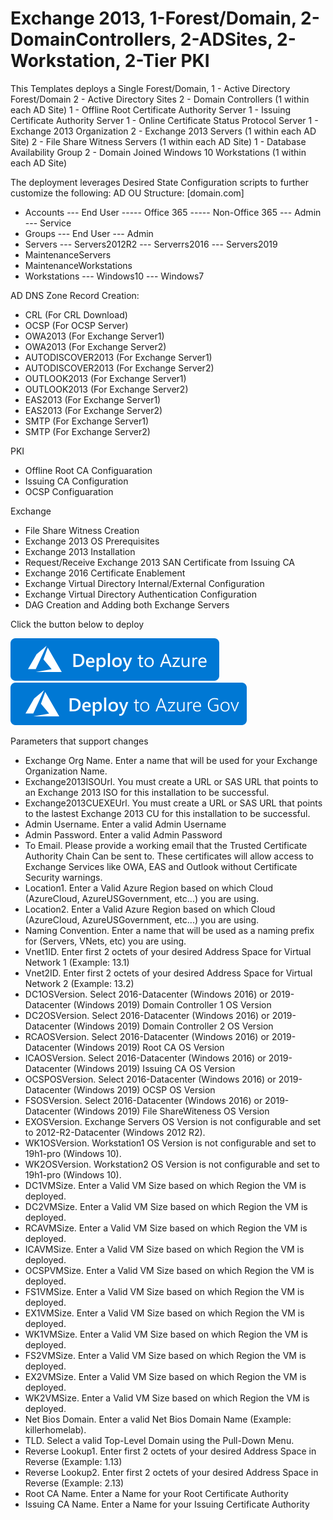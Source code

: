 # Exchange 2013, 1-Forest/Domain, 2-DomainControllers, 2-ADSites, 2-Workstation, 2-Tier PKI

This Templates deploys a Single Forest/Domain, 
1 - Active Directory Forest/Domain
2 - Active Directory Sites
2 - Domain Controllers (1 within each AD Site)
1 - Offline Root Certificate Authority Server
1 - Issuing Certificate Authority Server
1 - Online Certificate Status Protocol Server
1 - Exchange 2013 Organization
2 - Exchange 2013 Servers (1 within each AD Site)
2 - File Share Witness Servers (1 within each AD Site)
1 - Database Availability Group
2 - Domain Joined Windows 10 Workstations (1 within each AD Site)

The deployment leverages Desired State Configuration scripts to further customize the following:
AD OU Structure:
[domain.com]
- Accounts
--- End User
----- Office 365
----- Non-Office 365
--- Admin
--- Service
- Groups
--- End User
--- Admin
- Servers
--- Servers2012R2
--- Serverrs2016
--- Servers2019
- MaintenanceServers
- MaintenanceWorkstations
- Workstations
--- Windows10
--- Windows7

AD DNS Zone Record Creation:
- CRL (For CRL Download)
- OCSP (For OCSP Server)
- OWA2013 (For Exchange Server1)
- OWA2013 (For Exchange Server2)
- AUTODISCOVER2013 (For Exchange Server1)
- AUTODISCOVER2013 (For Exchange Server2)
- OUTLOOK2013 (For Exchange Server1)
- OUTLOOK2013 (For Exchange Server2)
- EAS2013 (For Exchange Server1)
- EAS2013 (For Exchange Server2)
- SMTP (For Exchange Server1)
- SMTP (For Exchange Server2)

PKI
- Offline Root CA Configuaration
- Issuing CA Configuration
- OCSP Configuaration

Exchange
- File Share Witness Creation
- Exchange 2013 OS Prerequisites
- Exchange 2013 Installation
- Request/Receive Exchange 2013 SAN Certificate from Issuing CA
- Exchange 2016 Certificate Enablement
- Exchange Virtual Directory Internal/External Configuration
- Exchange Virtual Directory Authentication Configuration
- DAG Creation and Adding both Exchange Servers

Click the button below to deploy

[![Deploy To Azure](https://raw.githubusercontent.com/Azure/azure-quickstart-templates/master/1-CONTRIBUTION-GUIDE/images/deploytoazure.svg?sanitize=true)](https://portal.azure.com/#create/Microsoft.Template/uri/https%3A%2F%2Fraw.githubusercontent.com%2Felliottfieldsjr%2FKillerHomeLab%2Fmaster%2FExchange2013-1-Forest_2-DomainControllers_2-ADSites_2-Workstations%2Fazuredeploy.json)
[![Deploy To Azure US Gov](https://raw.githubusercontent.com/Azure/azure-quickstart-templates/master/1-CONTRIBUTION-GUIDE/images/deploytoazuregov.svg?sanitize=true)](https://portal.azure.us/#create/Microsoft.Template/uri/https%3A%2F%2Fraw.githubusercontent.com%2Felliottfieldsjr%2FKillerHomeLab%2Fmaster%2FExchange2013-1-Forest_2-DomainControllers_2-ADSites_2-Workstations%2Fazuredeploy.json)

Parameters that support changes
- Exchange Org Name. Enter a name that will be used for your Exchange Organization Name.
- Exchange2013ISOUrl.  You must create a URL or SAS URL that points to an Exchange 2013 ISO for this installation to be successful.
- Exchange2013CUEXEUrl.  You must create a URL or SAS URL that points to the lastest Exchange 2013 CU for this installation to be successful.
- Admin Username.  Enter a valid Admin Username
- Admin Password.  Enter a valid Admin Password
- To Email.  Please provide a working email that the Trusted Certificate Authority Chain Can be sent to.  These certificates will allow access to Exchange Services like OWA, EAS and Outlook without Certificate Security warnings.
- Location1. Enter a Valid Azure Region based on which Cloud (AzureCloud, AzureUSGovernment, etc...) you are using.
- Location2. Enter a Valid Azure Region based on which Cloud (AzureCloud, AzureUSGovernment, etc...) you are using.
- Naming Convention. Enter a name that will be used as a naming prefix for (Servers, VNets, etc) you are using.
- Vnet1ID.  Enter first 2 octets of your desired Address Space for Virtual Network 1 (Example:  13.1)
- Vnet2ID.  Enter first 2 octets of your desired Address Space for Virtual Network 2 (Example:  13.2)
- DC1OSVersion.  Select 2016-Datacenter (Windows 2016) or 2019-Datacenter (Windows 2019) Domain Controller 1 OS Version
- DC2OSVersion.  Select 2016-Datacenter (Windows 2016) or 2019-Datacenter (Windows 2019) Domain Controller 2 OS Version
- RCAOSVersion.  Select 2016-Datacenter (Windows 2016) or 2019-Datacenter (Windows 2019) Root CA OS Version
- ICAOSVersion.  Select 2016-Datacenter (Windows 2016) or 2019-Datacenter (Windows 2019) Issuing CA OS Version
- OCSPOSVersion.  Select 2016-Datacenter (Windows 2016) or 2019-Datacenter (Windows 2019) OCSP OS Version
- FSOSVersion.  Select 2016-Datacenter (Windows 2016) or 2019-Datacenter (Windows 2019) File ShareWiteness OS Version
- EXOSVersion.  Exchange Servers OS Version is not configurable and set to 2012-R2-Datacenter (Windows 2012 R2).
- WK1OSVersion.  Workstation1 OS Version is not configurable and set to 19h1-pro (Windows 10).
- WK2OSVersion.  Workstation2 OS Version is not configurable and set to 19h1-pro (Windows 10).
- DC1VMSize.  Enter a Valid VM Size based on which Region the VM is deployed.
- DC2VMSize.  Enter a Valid VM Size based on which Region the VM is deployed.
- RCAVMSize.  Enter a Valid VM Size based on which Region the VM is deployed.
- ICAVMSize.  Enter a Valid VM Size based on which Region the VM is deployed.
- OCSPVMSize.  Enter a Valid VM Size based on which Region the VM is deployed.
- FS1VMSize.  Enter a Valid VM Size based on which Region the VM is deployed.
- EX1VMSize.  Enter a Valid VM Size based on which Region the VM is deployed.
- WK1VMSize.  Enter a Valid VM Size based on which Region the VM is deployed.
- FS2VMSize.  Enter a Valid VM Size based on which Region the VM is deployed.
- EX2VMSize.  Enter a Valid VM Size based on which Region the VM is deployed.
- WK2VMSize.  Enter a Valid VM Size based on which Region the VM is deployed.
- Net Bios Domain.  Enter a valid Net Bios Domain Name (Example:  killerhomelab).
- TLD.  Select a valid Top-Level Domain using the Pull-Down Menu.
- Reverse Lookup1.  Enter first 2 octets of your desired Address Space in Reverse (Example:  1.13)
- Reverse Lookup2.  Enter first 2 octets of your desired Address Space in Reverse (Example:  2.13)
- Root CA Name.  Enter a Name for your Root Certificate Authority
- Issuing CA Name.  Enter a Name for your Issuing Certificate Authority